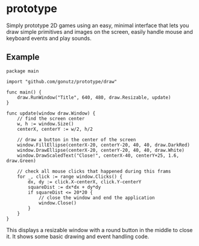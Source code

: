 prototype
=========

Simply prototype 2D games using an easy, minimal interface that lets you draw simple primitives and images on the screen, easily handle mouse and keyboard events and play sounds.

Example
-------

	package main
	
	import "github.com/gonutz/prototype/draw"
	
	func main() {
		draw.RunWindow("Title", 640, 480, draw.Resizable, update)
	}
	
	func update(window draw.Window) {
		// find the screen center
		w, h := window.Size()
		centerX, centerY := w/2, h/2
	
		// draw a button in the center of the screen
		window.FillEllipse(centerX-20, centerY-20, 40, 40, draw.DarkRed)
		window.DrawEllipse(centerX-20, centerY-20, 40, 40, draw.White)
		window.DrawScaledText("Close!", centerX-40, centerY+25, 1.6, draw.Green)
	
		// check all mouse clicks that happened during this frams
		for _, click := range window.Clicks() {
			dx, dy := click.X-centerX, click.Y-centerY
			squareDist := dx*dx + dy*dy
			if squareDist <= 20*20 {
				// close the window and end the application
				window.Close()
			}
		}
	}

This displays a resizable window with a round button in the middle to close it. It shows some basic drawing and event handling code.